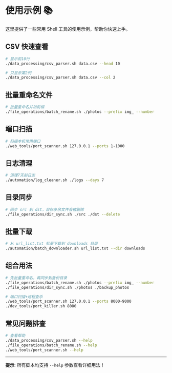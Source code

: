 # 使用示例 📚

这里提供了一些常用 Shell 工具的使用示例，帮助你快速上手。

## CSV 快速查看
```bash
# 显示前10行
./data_processing/csv_parser.sh data.csv --head 10

# 只显示第2列
./data_processing/csv_parser.sh data.csv --col 2
```

## 批量重命名文件
```bash
# 批量重命名并加前缀
./file_operations/batch_rename.sh ./photos --prefix img_ --number
```

## 端口扫描
```bash
# 扫描本机常用端口
./web_tools/port_scanner.sh 127.0.0.1 --ports 1-1000
```

## 日志清理
```bash
# 清理7天前日志
./automation/log_cleaner.sh ./logs --days 7
```

## 目录同步
```bash
# 同步 src 到 dst，目标多余文件会被删除
./file_operations/dir_sync.sh ./src ./dst --delete
```

## 批量下载
```bash
# 从 url_list.txt 批量下载到 downloads 目录
./automation/batch_downloader.sh url_list.txt --dir downloads
```

## 组合用法
```bash
# 先批量重命名，再同步到备份目录
./file_operations/batch_rename.sh ./photos --prefix img_ --number
./file_operations/dir_sync.sh ./photos ./backup_photos

# 端口扫描+进程查杀
./web_tools/port_scanner.sh 127.0.0.1 --ports 8000-9000
./dev_tools/port_killer.sh 8080
```

## 常见问题排查
```bash
# 查看帮助
./data_processing/csv_parser.sh --help
./file_operations/batch_rename.sh --help
./web_tools/port_scanner.sh --help
```

---

**提示**: 所有脚本均支持 `--help` 参数查看详细用法！ 